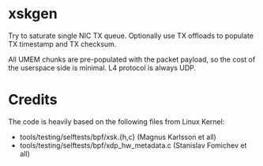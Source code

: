# xskgen

Try to saturate single NIC TX queue. Optionally use TX offloads to populate
TX timestamp and TX checksum.

All UMEM chunks are pre-populated with the packet payload, so the cost
of the userspace side is minimal. L4 protocol is always UDP.

# Credits

The code is heavily based on the following files from Linux Kernel:

- tools/testing/selftests/bpf/xsk.{h,c} (Magnus Karlsson et all)
- tools/testing/selftests/bpf/xdp_hw_metadata.c (Stanislav Fomichev et all)